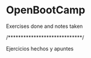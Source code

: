 # OpenBootCamp

<p>Exercises done and notes taken</p>
<p>/*****************************/</p>
<p>Ejercicios hechos y apuntes</p>
